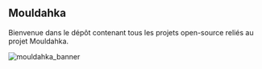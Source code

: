 ## Mouldahka

Bienvenue dans le dépôt contenant tous les projets open-source reliés au projet Mouldahka.

![mouldahka_banner](https://github.com/Mouldahka/.github/assets/33499834/9f790906-afbc-4dc0-bd7e-c95ba61b8f50)
